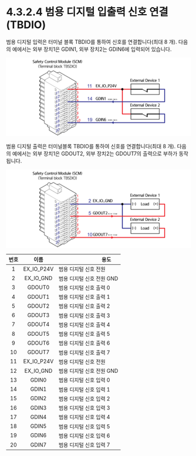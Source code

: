 # 4.3.2.4 범용 디지털 입출력 신호 연결(TBDIO)

범용 디지털 입력은 터미널 블록 TBDIO를 통하여 신호를 연결합니다(최대 8 개). 다음의 예에서는 외부 장치1은 GDIN1, 외부 장치2는 GDIN6에 입력되어 있습니다.

![그림 32 범용 디지털 입력 신호 연결(TBDIO)](../../../.gitbook/assets/image113.png)

범용 디지털 출력은 터미널블록 TBDIO를 통하여 신호를 연결합니다(최대 8 개). 다음의 예에서는 외부 장치1은 GDOUT2, 외부 장치2는 GDOUT7의 출력으로 부하가 동작됩니다.

![그림 33 범용 디지털 출력 신호 연결(TBDIO)](../../../.gitbook/assets/image114.png)

| **번호** |   **이름**   | 　　　　　　　**용도**    |
| :----: | :--------: | ---------------- |
|    1   | EX_IO_P24V | 범용 디지털 신호 전원     |
|    2   |  EX_IO_GND | 범용 디지털 신호 전원 GND |
|    3   |   GDOUT0   | 범용 디지털 신호 출력 0   |
|    4   |   GDOUT1   | 범용 디지털 신호 출력 1   |
|    5   |   GDOUT2   | 범용 디지털 신호 출력 2   |
|    6   |   GDOUT3   | 범용 디지털 신호 출력 3   |
|    7   |   GDOUT4   | 범용 디지털 신호 출력 4   |
|    8   |   GDOUT5   | 범용 디지털 신호 출력 5   |
|    9   |   GDOUT6   | 범용 디지털 신호 출력 6   |
|   10   |   GDOUT7   | 범용 디지털 신호 출력 7   |
|   11   | EX_IO_P24V | 범용 디지털 신호 전원     |
|   12   |  EX_IO_GND | 범용 디지털 신호 전원 GND |
|   13   |    GDIN0   | 범용 디지털 신호 입력 0   |
|   14   |    GDIN1   | 범용 디지털 신호 입력 1   |
|   15   |    GDIN2   | 범용 디지털 신호 입력 2   |
|   16   |    GDIN3   | 범용 디지털 신호 입력 3   |
|   17   |    GDIN4   | 범용 디지털 신호 입력 4   |
|   18   |    GDIN5   | 범용 디지털 신호 입력 5   |
|   19   |    GDIN6   | 범용 디지털 신호 입력 6   |
|   20   |    GDIN7   | 범용 디지털 신호 입력 7   |
